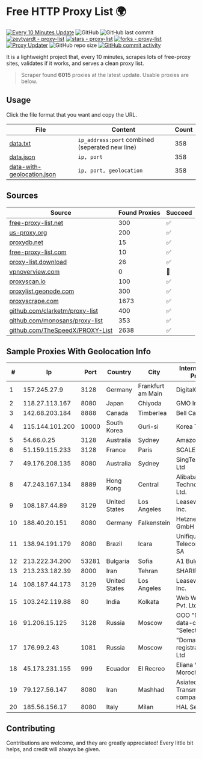 
# Free HTTP Proxy List 🌍

[![Every 10 Minutes Update](https://github.com/mertguvencli/http-proxy-list/actions/workflows/main.yml/badge.svg?branch=main)](https://github.com/mertguvencli/http-proxy-list/actions/workflows/main.yml)
![GitHub](https://img.shields.io/github/license/mertguvencli/http-proxy-list)
![GitHub last commit](https://img.shields.io/github/last-commit/mertguvencli/http-proxy-list)
[![zevtyardt - proxy-list](https://img.shields.io/static/v1?label=zevtyardt&message=proxy-list&color=blue&logo=github)](https://github.com/zevtyardt/proxy-list "Go to GitHub repo")
[![stars - proxy-list](https://img.shields.io/github/stars/zevtyardt/proxy-list?style=social)](https://github.com/zevtyardt/proxy-list)
[![forks - proxy-list](https://img.shields.io/github/forks/zevtyardt/proxy-list?style=social)](https://github.com/zevtyardt/proxy-list)
[![Proxy Updater](https://github.com/zevtyardt/proxy-list/workflows/Proxy%20Updater/badge.svg)](https://github.com/zevtyardt/proxy-list/actions?query=workflow:"Proxy+Updater")
![GitHub repo size](https://img.shields.io/github/repo-size/zevtyardt/proxy-list)
[![GitHub commit activity](https://img.shields.io/github/commit-activity/m/zevtyardt/proxy-list?logo=commits)](https://github.com/zevtyardt/proxy-list/commits/main)

It is a lightweight project that, every 10 minutes, scrapes lots of free-proxy sites, validates if it works, and serves a clean proxy list.

> Scraper found **6015** proxies at the latest update. Usable proxies are below.

## Usage

Click the file format that you want and copy the URL.

|File|Content|Count|
|----|-------|-----|
|[data.txt](https://raw.githubusercontent.com/mertguvencli/http-proxy-list/main/proxy-list/data.txt)|`ip_address:port` combined (seperated new line)|358|
|[data.json](https://raw.githubusercontent.com/mertguvencli/http-proxy-list/main/proxy-list/data.json)|`ip, port`|358|
|[data-with-geolocation.json](https://raw.githubusercontent.com/mertguvencli/http-proxy-list/main/proxy-list/data-with-geolocation.json)|`ip, port, geolocation`|358|

## Sources

|Source|Found Proxies|Succeed|
|------|-------------|-------|
|[free-proxy-list.net](https://free-proxy-list.net)|300|✅|
|[us-proxy.org](https://www.us-proxy.org)|200|✅|
|[proxydb.net](http://proxydb.net)|15|✅|
|[free-proxy-list.com](https://free-proxy-list.com/?page=&port=&type%5B%5D=http&type%5B%5D=https&up_time=0&search=Search)|10|✅|
|[proxy-list.download](https://www.proxy-list.download/HTTP)|26|✅|
|[vpnoverview.com](https://vpnoverview.com/privacy/anonymous-browsing/free-proxy-servers)|0|🚫|
|[proxyscan.io](https://www.proxyscan.io)|100|✅|
|[proxylist.geonode.com](https://proxylist.geonode.com/api/proxy-list?limit=300&page=1&sort_by=lastChecked&sort_type=desc&protocols=http,https)|300|✅|
|[proxyscrape.com](https://api.proxyscrape.com/v2/?request=displayproxies&protocol=http&timeout=10000&country=all&ssl=all&anonymity=all)|1673|✅|
|[github.com/clarketm/proxy-list](https://raw.githubusercontent.com/clarketm/proxy-list/master/proxy-list-raw.txt)|400|✅|
|[github.com/monosans/proxy-list](https://raw.githubusercontent.com/monosans/proxy-list/main/proxies/http.txt)|353|✅|
|[github.com/TheSpeedX/PROXY-List](https://raw.githubusercontent.com/TheSpeedX/PROXY-List/master/http.txt)|2638|✅|


## Sample Proxies With Geolocation Info

|#|Ip|Port|Country|City|Internet Service Provider|
|-|--|----|-------|----|-------------------------|
|1|157.245.27.9|3128|Germany|Frankfurt am Main|DigitalOcean, LLC|
|2|118.27.113.167|8080|Japan|Chiyoda|GMO Internet, Inc.|
|3|142.68.203.184|8888|Canada|Timberlea|Bell Canada|
|4|115.144.101.200|10000|South Korea|Guri-si|Korea Telecom|
|5|54.66.0.25|3128|Australia|Sydney|Amazon.com, Inc.|
|6|51.159.115.233|3128|France|Paris|SCALEWAY|
|7|49.176.208.135|8080|Australia|Sydney|SingTel Optus Pty Ltd|
|8|47.243.167.134|8889|Hong Kong|Central|Alibaba (US) Technology Co., Ltd.|
|9|108.187.44.89|3129|United States|Los Angeles|Leaseweb USA, Inc.|
|10|188.40.20.151|8080|Germany|Falkenstein|Hetzner Online GmbH|
|11|138.94.191.179|8080|Brazil|Icara|Unifique Telecomunicações SA|
|12|213.222.34.200|53281|Bulgaria|Sofia|A1 Bulgaria EAD|
|13|213.233.182.39|8000|Iran|Tehran|SHARIF-EDU|
|14|108.187.44.173|3129|United States|Los Angeles|Leaseweb USA, Inc.|
|15|103.242.119.88|80|India|Kolkata|Web Werks India Pvt. Ltd.|
|16|91.206.15.125|3128|Russia|Moscow|OOO "Network of data-centers "Selectel"|
|17|176.99.2.43|1081|Russia|Moscow|"Domain names registrar REG.RU", Ltd|
|18|45.173.231.155|999|Ecuador|El Recreo|Eliana Vanessa Morocho Oña|
|19|79.127.56.147|8080|Iran|Mashhad|Asiatech Data Transmission company|
|20|185.56.156.17|8080|Italy|Milan|HAL Service SpA|



## Contributing

Contributions are welcome, and they are greatly appreciated! Every
little bit helps, and credit will always be given.

